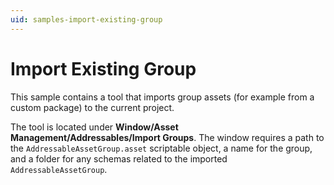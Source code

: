 ```yaml
---
uid: samples-import-existing-group
---
```

# Import Existing Group
This sample contains a tool that imports group assets (for example from a custom package) to the current project.

The tool is located under **Window/Asset Management/Addressables/Import Groups**.  The window requires a path to the `AddressableAssetGroup.asset` scriptable object, a name for the group, and a folder for any schemas related to the imported `AddressableAssetGroup`.